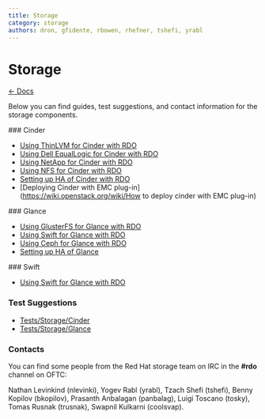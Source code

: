 ```yaml
---
title: Storage
category: storage
authors: dron, gfidente, rbowen, rhefner, tshefi, yrabl
---
```


# Storage

[← Docs](/documentation/)

Below you can find guides, test suggestions, and contact information for the storage components.

<div class="splits">
<div class="split-third with-more">
### Cinder

*   [Using ThinLVM for Cinder with RDO](Cinder/using-thinlvm-for-cinder-with-rdo)
*   [Using Dell EqualLogic for Cinder with RDO](/storage/Cinder/using-dell-equallogic-for-cinder-with-rdo/)
*   [Using NetApp for Cinder with RDO](/storage/Cinder/using-netapp-for-cinder-with-rdo/)
*   [Using NFS for Cinder with RDO](/storage/Cinder/using-nfs-for-cinder-with-rdo/)
*   [Setting up HA of Cinder with RDO](Cinder/setting-up-ha-of-cinder)
*   [Deploying Cinder with EMC plug-in](https://wiki.openstack.org/wiki/How to deploy cinder with EMC plug-in)
</div>

<div class="split-third with-more">
### Glance

*   [Using GlusterFS for Glance with RDO](Glance/using-glusterfs-for-glance-with-rdo)
*   [Using Swift for Glance with RDO](Glance/using-swift-for-glance-with-rdo)
*   [Using Ceph for Glance with RDO](/storage/Glance/using-ceph-for-glance-with-rdo/)
*   [Setting up HA of Glance](Glance/setting-up-ha-of-glance)
</div>

<div class="split-third">
### Swift

*   [Using Swift for Glance with RDO](Glance/using-swift-for-glance-with-rdo)
</div>
</div>

### Test Suggestions

*   [Tests/Storage/Cinder](/testday/tests/storage/cinder/)
*   [Tests/Storage/Glance](/testday/tests/storage/glance/)

### Contacts

You can find some people from the Red Hat storage team on IRC in the **#rdo** channel on OFTC:

Nathan Levinkind (nlevinki), Yogev Rabl (yrabl), Tzach Shefi (tshefi), Benny Kopilov (bkopilov), Prasanth Anbalagan (panbalag), Luigi Toscano (tosky), Tomas Rusnak (trusnak), Swapnil Kulkarni (coolsvap).

